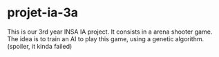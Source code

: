 # projet-ia-3a
This is our 3rd year INSA IA project.
It consists in a arena shooter game. The idea is to train an AI to play this game, using a genetic algorithm. (spoiler, it kinda failed)
